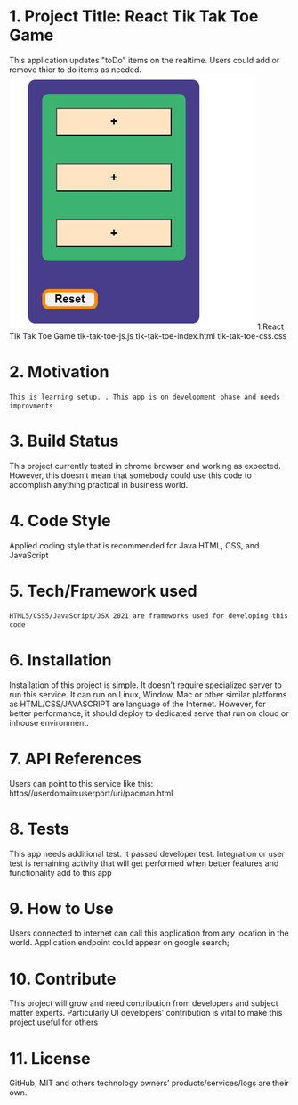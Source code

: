 # 1. Project Title: React Tik Tak Toe Game
   This application updates "toDo" items on the realtime. Users could add or remove thier to do items as needed.
   ![Landing page](./tik_tak_toe.png " alternate landing page")
     1.React Tik Tak Toe Game
         tik-tak-toe-js.js
         tik-tak-toe-index.html
         tik-tak-toe-css.css
# 2. Motivation
    This is learning setup. . This app is on development phase and needs improvments
# 3. Build Status
   This project currently tested in chrome browser and working as expected. However, this doesn’t mean that somebody could use this code to accomplish anything practical in business world. 
# 4. Code Style
   Applied coding style that is recommended for Java HTML, CSS, and JavaScript
# 5. Tech/Framework used
    HTML5/CSS5/JavaScript/JSX 2021 are frameworks used for developing this code
# 6. Installation
   Installation of this project is simple. It doesn't require specialized server to run this service. It can run on Linux, Window, Mac or other similar platforms as HTML/CSS/JAVASCRIPT are language of the Internet. 
   However, for better performance, it should deploy to dedicated serve that run on cloud or inhouse environment.
# 7. API References
  Users can point to this service like this: https//userdomain:userport/uri/pacman.html
# 8. Tests
  This app needs additional test. It passed developer test. Integration or user test is remaining activity that will get performed when better features and functionality add to this app
# 9. How to Use
  Users connected to internet can call this application from any location in the world. Application endpoint could appear on google search;
# 10. Contribute
  This project will grow and need contribution from developers and subject matter experts. Particularly UI developers’ contribution is vital to make this project useful for others
# 11. License
  GitHub, MIT and others technology owners’ products/services/logs are their own.
